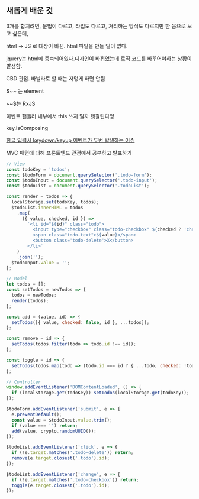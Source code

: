 ## 새롭게 배운 것

3개를 합치려면, 문법이 다르고, 타입도 다르고, 처리하는 방식도 다르지만 한 몸으로 보고 싶은데,

html → JS 로 대장이 바뀜. html 파일을 만들 일이 없다.

jquery는 html에 종속되어있다.디자인이 바뀌었는데 로직 코드를 바꾸어야하는 상황이 발생함.

CBD 관점. 바닐라로 할 때는 저렇게 하면 안됨

$~~ 는 element

~~$는 RxJS 

이벤트 핸들러 내부에서 this 쓰지 말자 헷갈린다잉

key.isComposing

[한글 입력시 keydown/keyup 이벤트가 두번 발생하는 이슈](https://www.notion.so/keydown-keyup-8cf9fde21037446f9be4adc81089e8fc) 

MVC 패턴에 대해 프론트엔드 관점에서 공부하고 발표하기

```jsx
// View
const todoKey = 'todos';
const $todoForm = document.querySelector('.todo-form');
const $todoInput = document.querySelector('.todo-input');
const $todoList = document.querySelector('.todoList');

const render = todos => {
  localStorage.set(todoKey, todos);
  $todoList.innerHTML = todos
    .map(
      ({ value, checked, id }) =>
        `<li id="${id}" class="todo">
          <input type="checkbox" class="todo-checkbox" ${checked ? 'checked' : ''}/>
          <span class="todo-text">${value}</span>
          <button class='todo-delete'>X</button>
        </li>`
    )
    .join('');
  $todoInput.value = '';
};

// Model
let todos = [];
const setTodos = newTodos => {
  todos = newTodos;
  render(todos);
};

const add = (value, id) => {
  setTodos([{ value, checked: false, id }, ...todos]);
};

const remove = id => {
  setTodos(todos.filter(todo => todo.id !== id));
};

const toggle = id => {
  setTodos(todos.map(todo => (todo.id === id ? { ...todo, checked: !todo.checked } : todo)));
};

// Controller
window.addEventListener('DOMContentLoaded', () => {
  if (localStorage.get(todoKey)) setTodos(localStorage.get(todoKey));
});

$todoForm.addEventListener('submit', e => {
  e.preventDefault();
  const value = $todoInput.value.trim();
  if (value === '') return;
  add(value, crypto.randomUUID());
});

$todoList.addEventListener('click', e => {
  if (!e.target.matches('.todo-delete')) return;
  remove(e.target.closest('.todo').id);
});

$todoList.addEventListener('change', e => {
  if (!e.target.matches('.todo-checkbox')) return;
  toggle(e.target.closest('.todo').id);
});
```
